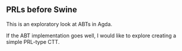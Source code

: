 PRLs before Swine
-----------------

This is an exploratory look at ABTs in Agda.

If the ABT implementation goes well, I would like to explore creating
a simple PRL-type CTT. 
